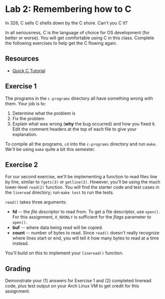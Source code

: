 # Lab 2: Remembering how to C

In 326, C sells C shells down by the C shore. Can't you C it?

In all seriousness, C is the language of choice for OS development (for better or worse). You will get comfortable using C in this class. Complete the following exercises to help get the C flowing again.

## Resources

* [Quick C Tutorial](http://booksite.elsevier.com/9780128000564/content/APP0C_C_Programming.pdf)


## Exercise 1

The programs in the `c-programs` directory all have something wrong with them. Your job is to:

1. Determine what the problem is
2. Fix the problem
3. Explain what was wrong (**why** the bug occurred) and how you fixed it. Edit the comment headers at the top of each file to give your explanation.

To compile all the programs, `cd` into the `c-programs` directory and run `make`. We'll be using `make` quite a bit this semester.


## Exercise 2

For our second exercise, we'll be implementing a function to read files line by line, similar to `fgets(3)` or `getline(3)`. However, you'll be using the much lower-level `read(2)` function. You will find the starter code and test cases in the `lineread` directory; run `make test` to run the tests.

`read()` takes three arguments:
* **fd** -- the *file descriptor* to read from. To get a file descriptor, use `open()`. For this assignment, `O_RDONLY` is sufficient for the *flags* parameter to `open()`.
* **buf** -- where data being read will be copied.
* **count** -- number of bytes to read. Since `read()` doesn't really recognize where lines start or end, you will tell it how many bytes to read at a time instead.

You'll build on this to implement your `lineread()` function.


## Grading

Demonstrate your (1) answers for Exercise 1 and (2) completed lineread code, plus test output on your Arch Linux VM to get credit for this assignment.

